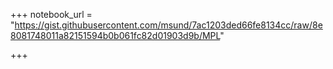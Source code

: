 +++
notebook_url = "https://gist.githubusercontent.com/msund/7ac1203ded66fe8134cc/raw/8e8081748011a82151594b0b061fc82d01903d9b/MPL"

+++
